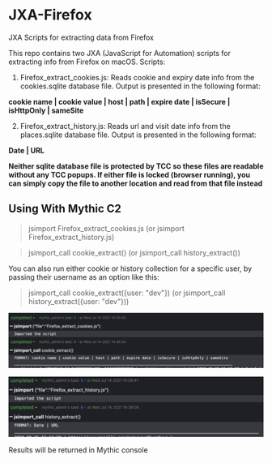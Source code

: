 # JXA-Firefox
JXA Scripts for extracting data from Firefox

This repo contains two JXA (JavaScript for Automation) scripts for extracting info from Firefox on macOS. Scripts:

1. Firefox_extract_cookies.js: Reads cookie and expiry date info from the cookies.sqlite database file. Output is presented in the following format:

**cookie name | cookie value | host | path | expire date | isSecure | isHttpOnly | sameSite**

2. Firefox_extract_history.js: Reads url and visit date info from the places.sqlite database file. Output is presented in the following format:

**Date | URL**

**Neither sqlite database file is protected by TCC so these files are readable without any TCC popups. If either file is locked (browser running), you can simply copy the file to another location and read from that file instead**

## Using With Mythic C2

> jsimport Firefox_extract_cookies.js (or jsimport Firefox_extract_history.js)

> jsimport_call cookie_extract() (or jsimport_call history_extract())

You can also run either cookie or history collection for a specific user, by passing their username as an option like this:

> jsimport_call cookie_extract({user: "dev"}) (or jsimport_call history_extract({user: "dev"}))

![Image](ffox1.png)


![Image](ffox2.png)

Results will be returned in Mythic console
